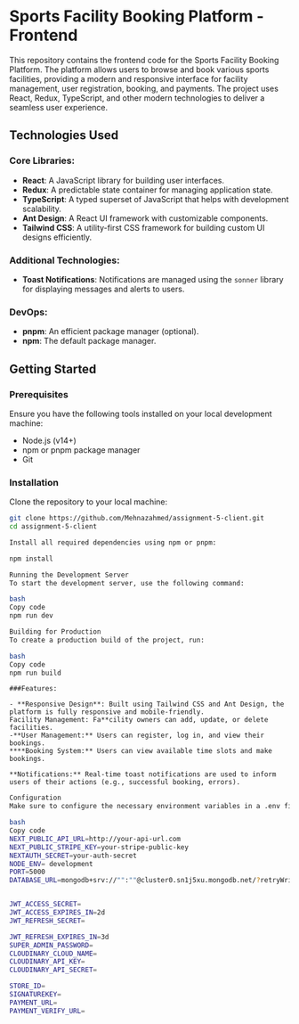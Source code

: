 # Sports Facility Booking Platform - Frontend

This repository contains the frontend code for the Sports Facility Booking Platform. The platform allows users to browse and book various sports facilities, providing a modern and responsive interface for facility management, user registration, booking, and payments. The project uses React, Redux, TypeScript, and other modern technologies to deliver a seamless user experience.

## Technologies Used

### Core Libraries:

- **React**: A JavaScript library for building user interfaces.
- **Redux**: A predictable state container for managing application state.
- **TypeScript**: A typed superset of JavaScript that helps with development scalability.
- **Ant Design**: A React UI framework with customizable components.
- **Tailwind CSS**: A utility-first CSS framework for building custom UI designs efficiently.

### Additional Technologies:

- **Toast Notifications**: Notifications are managed using the `sonner` library for displaying messages and alerts to users.

### DevOps:

- **pnpm**: An efficient package manager (optional).
- **npm**: The default package manager.

## Getting Started

### Prerequisites

Ensure you have the following tools installed on your local development machine:

- Node.js (v14+)
- npm or pnpm package manager
- Git

### Installation

Clone the repository to your local machine:

```bash
git clone https://github.com/Mehnazahmed/assignment-5-client.git
cd assignment-5-client


```

```bash
Install all required dependencies using npm or pnpm:

npm install

```

```bash
Running the Development Server
To start the development server, use the following command:

bash
Copy code
npm run dev

```

```bash
Building for Production
To create a production build of the project, run:

bash
Copy code
npm run build

```

```
###Features:

- **Responsive Design**: Built using Tailwind CSS and Ant Design, the platform is fully responsive and mobile-friendly.
Facility Management: Fa**cility owners can add, update, or delete facilities.
-**User Management:** Users can register, log in, and view their bookings.
****Booking System:** Users can view available time slots and make bookings.

**Notifications:** Real-time toast notifications are used to inform users of their actions (e.g., successful booking, errors).

```

```bash
Configuration
Make sure to configure the necessary environment variables in a .env file at the root of the project. Example:

bash
Copy code
NEXT_PUBLIC_API_URL=http://your-api-url.com
NEXT_PUBLIC_STRIPE_KEY=your-stripe-public-key
NEXTAUTH_SECRET=your-auth-secret
NODE_ENV= development
PORT=5000
DATABASE_URL=mongodb+srv://"":""@cluster0.sn1j5xu.mongodb.net/?retryWrites=true&w=majority&appName=Cluster0


JWT_ACCESS_SECRET=
JWT_ACCESS_EXPIRES_IN=2d
JWT_REFRESH_SECRET=

JWT_REFRESH_EXPIRES_IN=3d
SUPER_ADMIN_PASSWORD=
CLOUDINARY_CLOUD_NAME=
CLOUDINARY_API_KEY=
CLOUDINARY_API_SECRET=

STORE_ID=
SIGNATUREKEY=
PAYMENT_URL=
PAYMENT_VERIFY_URL=
```
